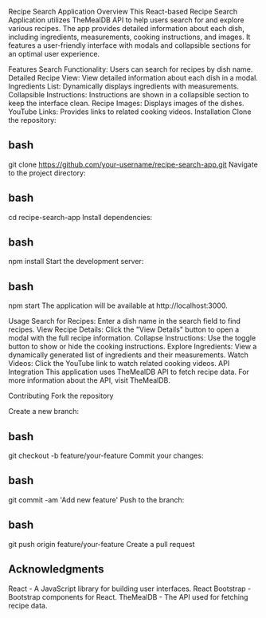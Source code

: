 Recipe Search Application
Overview
This React-based Recipe Search Application utilizes TheMealDB API to help users search for and explore various recipes. The app provides detailed information about each dish, including ingredients, measurements, cooking instructions, and images. It features a user-friendly interface with modals and collapsible sections for an optimal user experience.

Features
Search Functionality: Users can search for recipes by dish name.
Detailed Recipe View: View detailed information about each dish in a modal.
Ingredients List: Dynamically displays ingredients with measurements.
Collapsible Instructions: Instructions are shown in a collapsible section to keep the interface clean.
Recipe Images: Displays images of the dishes.
YouTube Links: Provides links to related cooking videos.
Installation
Clone the repository:

bash
-------
git clone https://github.com/your-username/recipe-search-app.git
Navigate to the project directory:

bash
-------
cd recipe-search-app
Install dependencies:

bash
-------
npm install
Start the development server:

bash
-------
npm start
The application will be available at http://localhost:3000.

Usage
Search for Recipes: Enter a dish name in the search field to find recipes.
View Recipe Details: Click the "View Details" button to open a modal with the full recipe information.
Collapse Instructions: Use the toggle button to show or hide the cooking instructions.
Explore Ingredients: View a dynamically generated list of ingredients and their measurements.
Watch Videos: Click the YouTube link to watch related cooking videos.
API Integration
This application uses TheMealDB API to fetch recipe data. For more information about the API, visit TheMealDB.

Contributing
Fork the repository

Create a new branch:

bash
-------
git checkout -b feature/your-feature
Commit your changes:

bash
-------
git commit -am 'Add new feature'
Push to the branch:

bash
-------
git push origin feature/your-feature
Create a pull request

Acknowledgments
-------
React - A JavaScript library for building user interfaces.
React Bootstrap - Bootstrap components for React.
TheMealDB - The API used for fetching recipe data.